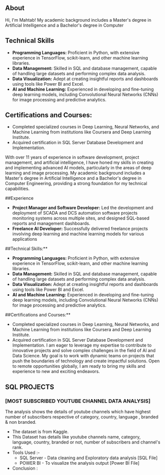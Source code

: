 ## About
Hi, I'm Mahtab! My academic background includes a Master's degree in Artificial Intelligence and a Bachelor's degree in Computer 

## Technical Skills
- **Programming Languages:** Proficient in Python, with extensive experience in TensorFlow, scikit-learn, and other machine learning libraries.
- **Data Management:** Skilled in SQL and database management, capable of handling large datasets and performing complex data analysis.
- **Data Visualization:** Adept at creating insightful reports and dashboards using tools like Power BI and Excel.
- **AI and Machine Learning:** Experienced in developing and fine-tuning deep learning models, including Convolutional Neural Networks (CNNs) for image processing and predictive analytics.

## Certifications and Courses:
- Completed specialized courses in Deep Learning, Neural Networks, and Machine Learning from institutions like Coursera and Deep Learning Institute.
- Acquired certification in SQL Server Database Development and Implementation.

With over 11 years of experience in software development, project management, and artificial intelligence, I have honed my skills in creating and implementing advanced AI models, particularly in the areas of deep learning and image processing. My academic background includes a Master's degree in Artificial Intelligence and a Bachelor's degree in Computer Engineering, providing a strong foundation for my technical capabilities.

##Experience
- **Project Manager and Software Developer:** Led the development and deployment of SCADA and DCS automation software projects monitoring systems across multiple sites, and designed SQL-based reports and management dashboards.
- **Freelance AI Developer:** Successfully delivered freelance projects involving deep learning and machine learning models for various applications

##Technical Skills:**
- **Programming Languages:** Proficient in Python, with extensive experience in TensorFlow, scikit-learn, and other machine learning libraries.
- **Data Management:** Skilled in SQL and database management, capable of handling large datasets and performing complex data analysis.
- **Data Visualization:** Adept at creating insightful reports and dashboards using tools like Power BI and Excel.
- **AI and Machine Learning:** Experienced in developing and fine-tuning deep learning models, including Convolutional Neural Networks (CNNs) for image processing and predictive analytics.

##Certifications and Courses:**
- Completed specialized courses in Deep Learning, Neural Networks, and Machine Learning from institutions like Coursera and Deep Learning Institute.
- Acquired certification in SQL Server Database Development and Implementation.
I am eager to leverage my expertise to contribute to innovative projects and solve complex challenges in the field of AI and Data Science. My goal is to work with dynamic teams on projects that push the boundaries of technology and create impactful solutions. Open to remote opportunities globally, I am ready to bring my skills and experience to new and exciting endeavors.

## SQL PROJECTS
                                
### [MOST SUBSCRIBED YOUTUBE CHANNEL DATA ANALYSIS]
 The analysis shows the details of youtube channels which have highest number of subscribers respective of category, country, language , branded & non branded.
   * The dataset is from Kaggle.
   * This Dataset has details like youtube channels name, category, language, country, branded or not, number of subscribers and channel's rank. 
   * Tools Used :- 
        * SQL Server - Data cleaning and Exploratory data analysis [SQL File]
        * POWER BI - To visualize the analysis output [Power BI File]        
   * Conclusion :

            
   
   
